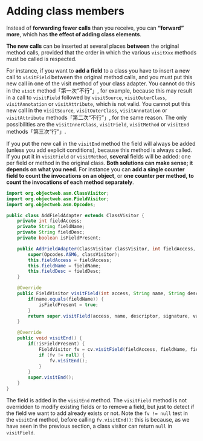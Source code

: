 # Adding class members

Instead of **forwarding fewer calls** than you receive, you can **“forward” more**, which has **the effect of adding class elements**.

**The new calls** can be inserted at several places **between** the original method calls, provided that the order in which the various `visitXxx` methods must be called is respected.

For instance, if you want to **add a field** to a class you have to insert a new call to `visitField` between the original method calls, and you must put this new call in one of the visit method of your class adapter. You cannot do this in the `visit` method「第一次“不行”」, for example, because this may result in a call to `visitField` followed by `visitSource`, `visitOuterClass`, `visitAnnotation` or `visitAttribute`, which is not valid. You cannot put this new call in the `visitSource`, `visitOuterClass`, `visitAnnotation` or `visitAttribute` methods「第二次“不行”」, for the same reason. The only possibilities are the `visitInnerClass`, `visitField`, `visitMethod` or `visitEnd` methods「第三次“行”」.

If you put the new call in the `visitEnd` method the field will always be added (unless you add explicit conditions), because this method is always called. If you put it in `visitField` or `visitMethod`, **several** fields will be added: one per field or method in the original class. **Both solutions can make sense; it depends on what you need**. For instance you can **add a single counter field to count the invocations on an object**, or **one counter per method, to count the invocations of each method separately**.

```java
import org.objectweb.asm.ClassVisitor;
import org.objectweb.asm.FieldVisitor;
import org.objectweb.asm.Opcodes;

public class AddFieldAdapter extends ClassVisitor {
    private int fieldAccess;
    private String fieldName;
    private String fieldDesc;
    private boolean isFieldPresent;

    public AddFieldAdapter(ClassVisitor classVisitor, int fieldAccess, String fieldName, String fieldDesc) {
        super(Opcodes.ASM6, classVisitor);
        this.fieldAccess = fieldAccess;
        this.fieldName = fieldName;
        this.fieldDesc = fieldDesc;
    }

    @Override
    public FieldVisitor visitField(int access, String name, String descriptor, String signature, Object value) {
        if(name.equals(fieldName)) {
            isFieldPresent = true;
        }
        return super.visitField(access, name, descriptor, signature, value);
    }

    @Override
    public void visitEnd() {
        if(!isFieldPresent) {
            FieldVisitor fv = cv.visitField(fieldAccess, fieldName, fieldDesc, null, null);
            if (fv != null) {
                fv.visitEnd();
            }
        }
        super.visitEnd();
    }
}
```

The field is added in the `visitEnd` method. The `visitField` method is not overridden to modify existing fields or to remove a field, but just to detect if the field we want to add already exists or not. Note the `fv != null` test in the `visitEnd` method, before calling `fv.visitEnd()`: this is because, as we have seen in the previous section, a class visitor can return `null` in `visitField`.
